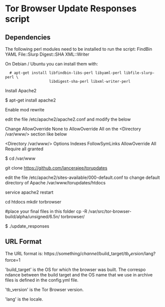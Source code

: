 Tor Browser Update Responses script
===================================

Dependencies
------------

The following perl modules need to be installed to run the script:
  FindBin YAML File::Slurp Digest::SHA XML::Writer

On Debian / Ubuntu you can install them with:

```
  # apt-get install libfindbin-libs-perl libyaml-perl libfile-slurp-perl \
                    libdigest-sha-perl libxml-writer-perl
```

Install Apache2

 $ apt-get install apache2

Enable mod rewrite

edit the file /etc/apache2/apache2.conf and modify the below

  Change AllowOverride None to AllowOverride All on the <Directory /var/www/> section like below

  <Directory /var/www/>
        Options Indexes FollowSymLinks
        AllowOverride All
        Require all granted
  </Directory>

$ cd /var/www

git clone  https://github.com/lancerajee/torupdates

edit the file /etc/apache2/sites-available/000-default.conf  to change default directory of Apache
/var/www/torupdates/htdocs

service apache2  restart

cd htdocs
mkdir torbrowser

#place your final files in this folder
cp -R /var/src/tor-browser-build/alpha/unsigned/6.5n/ torbrowser/

$ ./update_responses


URL Format
----------

The URL format is:
  https://something/$channel/$build_target/$tb_version/$lang?force=1

'build_target' is the OS for which the browser was built. The correspo
ndance between the build target and the OS name that we use in archive
files is defined in the config.yml file.

'tb_version' is the Tor Browser version.

'lang' is the locale.

